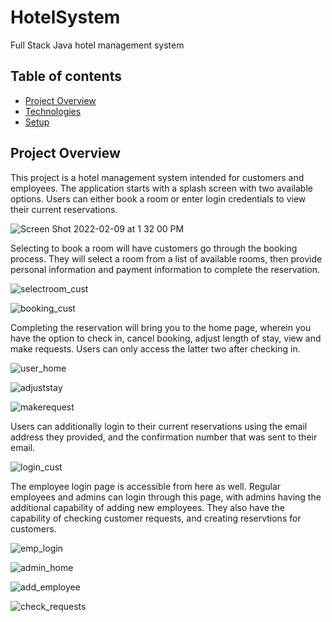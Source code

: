 # HotelSystem
Full Stack Java hotel management system

## Table of contents
* [Project Overview](#project-overview)
* [Technologies](#technologies)
* [Setup](#setup)

## Project Overview
This project is a hotel management system intended for customers and employees. The application starts with a splash screen with two available options. Users can either book a room or enter login credentials to view their current reservations.

![Screen Shot 2022-02-09 at 1 32 00 PM](https://user-images.githubusercontent.com/98786865/153276539-e8e22187-f50a-4cc3-a550-a1539293b8f2.png)

Selecting to book a room will have customers go through the booking process. They will select a room from a list of available rooms, then provide personal information and payment information to complete the reservation.

![selectroom_cust](https://user-images.githubusercontent.com/98786865/153285888-9dd5474e-12be-4aa5-b8f5-cf6b2cff5024.png)

![booking_cust](https://user-images.githubusercontent.com/98786865/153286239-f3818b44-97ea-4ff3-8faf-77ea01c8dbd8.png)

Completing the reservation will bring you to the home page, wherein you have the option to check in, cancel booking, adjust length of stay, view and make requests. Users can only access the latter two after checking in. 

![user_home](https://user-images.githubusercontent.com/98786865/153286668-21e9fffc-a803-4d60-abee-f4433d3177d1.png)

![adjuststay](https://user-images.githubusercontent.com/98786865/153286891-aff53de8-ca10-400a-989a-85a37868b758.png)

![makerequest](https://user-images.githubusercontent.com/98786865/153286921-6954fa78-cb29-453b-8eba-b7fd2302fbe0.png)

Users can additionally login to their current reservations using the email address they provided, and the confirmation number that was sent to their email.

![login_cust](https://user-images.githubusercontent.com/98786865/153287112-1dc4b3ee-cd56-4cf5-9533-3b1844d40b0b.png)

The employee login page is accessible from here as well. Regular employees and admins can login through this page, with admins having the additional capability of adding new employees. They also have the capability of checking customer requests, and creating reservtions for customers.

![emp_login](https://user-images.githubusercontent.com/98786865/153287616-88b5defa-596e-4775-989e-2affbf33ec62.png)

![admin_home](https://user-images.githubusercontent.com/98786865/153287952-7ad85a64-4336-477f-add9-927701583d9c.png)

![add_employee](https://user-images.githubusercontent.com/98786865/153288018-6eca1450-1b33-4402-a56d-791fce8d8bf4.png)

![check_requests](https://user-images.githubusercontent.com/98786865/153288076-9d096c1a-5a90-4cbf-9591-455428a4c1c2.png)




